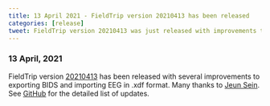 ```yaml
---
title: 13 April 2021 - FieldTrip version 20210413 has been released
categories: [release]
tweet: FieldTrip version 20210413 was just released with improvements to our exporting of BIDS and importing of EEG data in .xdf format. Many thanks to @JeungSein. See http://www.fieldtriptoolbox.org/#13-april-2021
---
```


### 13 April, 2021

FieldTrip version [20210413](http://github.com/fieldtrip/fieldtrip/releases/tag/20210413) has been released with several improvements to exporting BIDS and importing EEG in .xdf format. Many thanks to [Jeun Sein](https://github.com/sjeung). See [GitHub](https://github.com/fieldtrip/fieldtrip/compare/20210411...20210413) for the detailed list of updates.
